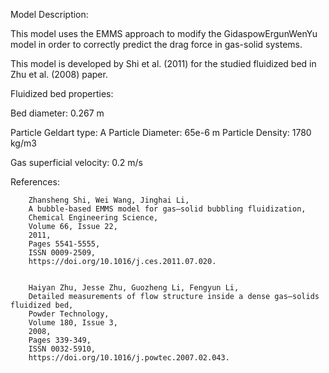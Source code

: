 
Model Description:

This model uses the EMMS approach to modify the GidaspowErgunWenYu model in order to correctly predict the drag force in gas-solid systems.

This model is developed by Shi et al. (2011) for the studied fluidized bed in Zhu et al. (2008) paper.

Fluidized bed properties:

Bed diameter: 0.267 m 

Particle Geldart type: A
Particle Diameter: 65e-6 m
Particle Density: 1780 kg/m3

Gas superficial velocity: 0.2 m/s


References: 

		Zhansheng Shi, Wei Wang, Jinghai Li,
		A bubble-based EMMS model for gas–solid bubbling fluidization,
		Chemical Engineering Science,
		Volume 66, Issue 22,
		2011,
		Pages 5541-5555,
		ISSN 0009-2509,
		https://doi.org/10.1016/j.ces.2011.07.020.


		Haiyan Zhu, Jesse Zhu, Guozheng Li, Fengyun Li,
		Detailed measurements of flow structure inside a dense gas–solids fluidized bed,
		Powder Technology,
		Volume 180, Issue 3,
		2008,
		Pages 339-349,
		ISSN 0032-5910,
		https://doi.org/10.1016/j.powtec.2007.02.043.